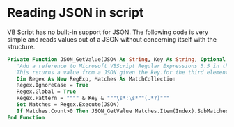# Reading JSON in script
VB Script has no built-in support for JSON. The following code is very simple and reads values out of a JSON without concerning itself with the structure.

```vb
Private Function JSON_GetValue(JSON As String, Key As String, Optional Index As Long = 0)
   'Add a reference to Microsoft VBScript Regular Expressions 5.5 in the Edit\References... Menu
  'This returns a value from a JSON given the key.for the third element in an array set index=2
   Dim Regex As New RegExp, Matches As MatchCollection
   Regex.IgnoreCase = True
   Regex.Global = True
   Regex.Pattern = """" & Key & """\s*:\s*""(.*?)"""
   Set Matches = Regex.Execute(JSON)
   If Matches.Count>0 Then JSON_GetValue Matches.Item(Index).SubMatches(0)
End Function
```
